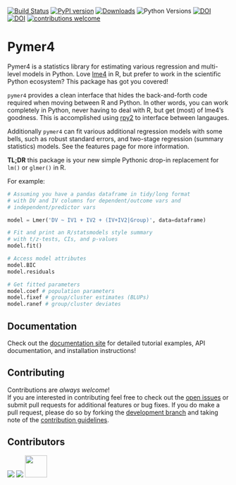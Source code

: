 [![Build Status](https://travis-ci.org/ejolly/pymer4.svg?branch=master)](https://travis-ci.org/ejolly/pymer4)
[![PyPI version](https://badge.fury.io/py/pymer4.svg)](https://badge.fury.io/py/pymer4)
[![Downloads](https://pepy.tech/badge/pymer4)](https://pepy.tech/project/pymer4)
![Python Versions](https://img.shields.io/badge/python-3.6%20%7C%203.7-blue)
[![DOI](http://joss.theoj.org/papers/10.21105/joss.00862/status.svg)](https://doi.org/10.21105/joss.00862)
[![DOI](https://zenodo.org/badge/90598701.svg)](https://zenodo.org/record/1523205)
[![contributions welcome](https://img.shields.io/badge/contributions-welcome-brightgreen.svg?style=flat)](https://github.com/ejolly/pymer4/issues)

# Pymer4

Pymer4 is a statistics library for estimating various regression and multi-level models in Python. Love [lme4](https://cran.r-project.org/web/packages/lme4/index.html) in R, but prefer to work in the scientific Python ecosystem? This package has got you covered!

`pymer4` provides a clean interface that hides the back-and-forth code required when moving between R and Python. In other words, you can work completely in Python, never having to deal with R, but get (most) of lme4’s goodness. This is accomplished using [rpy2](hhttps://rpy2.github.io/doc/latest/html/index.html/) to interface between langauges.

Additionally `pymer4` can fit various additional regression models with some bells, such as robust standard errors, and two-stage regression (summary statistics) models. See the features page for more information.

**TL;DR** this package is your new simple Pythonic drop-in replacement for `lm()` or `glmer()` in R.

For example:

```python
# Assuming you have a pandas dataframe in tidy/long format
# with DV and IV columns for dependent/outcome vars and
# independent/predictor vars 

model = Lmer('DV ~ IV1 + IV2 + (IV+IV2|Group)', data=dataframe)

# Fit and print an R/statsmodels style summary 
# with t/z-tests, CIs, and p-values
model.fit()

# Access model attributes
model.BIC
model.residuals

# Get fitted parameters
model.coef # population parameters
model.fixef # group/cluster estimates (BLUPs)
model.ranef # group/cluster deviates
```

## Documentation

Check out the [documentation site](http://eshinjolly.com/pymer4/) for detailed tutorial examples, API documentation, and installation instructions!

## Contributing

Contributions are *always welcome*!  
If you are interested in contributing feel free to check out the [open issues](https://github.com/ejolly/pymer4/issues) or submit pull requests for additional features or bug fixes. If you do make a pull request, please do so by forking the [development branch](https://github.com/ejolly/pymer4/tree/dev) and taking note of the [contribution guidelines](http://eshinjolly.com/pymer4/contributing.html).

## Contributors

[![](https://github.com/turbach.png?size=50)](https://github.com/turbach) 
[![](https://github.com/Shotgunosine.png?size=50)](https://github.com/Shotgunosine)
<a href="https://github.com/arose13"><img src="https://github.com/arose13.png" width="50" height="50" /></a>
